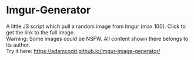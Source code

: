 # Imgur-Generator
A little JS script which pull a random image from Imgur (max 100). Click to get the link to the full image.\
Warning: Some images could be NSFW. All content shown there belongs to its author.\
Try it here: https://adamcodd.github.io/Imgur-image-generator/